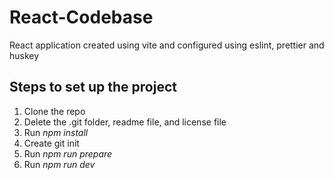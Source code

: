 # React-Codebase
React application created using vite and configured using eslint, prettier and huskey

## Steps to set up the project

1) Clone the repo
2) Delete the .git folder, readme file, and license file
3) Run *npm install*
4) Create git init
5) Run *npm run prepare*
6) Run *npm run dev*
